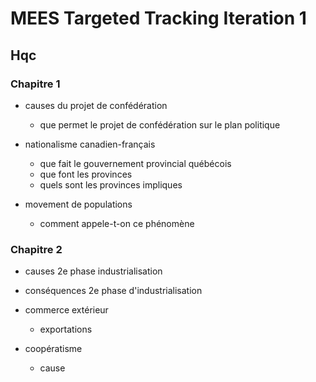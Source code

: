 # MEES Targeted Tracking Iteration 1

## Hqc

### Chapitre 1

- causes du projet de confédération
    - que permet le projet de confédération sur le plan politique

- nationalisme canadien-français
    - que fait le gouvernement provincial québécois
    - que font les provinces
    - quels sont les provinces impliques

- movement de populations
    - comment appele-t-on ce phénomène


### Chapitre 2

- causes 2e phase industrialisation

- conséquences 2e phase d'industrialisation

- commerce extérieur
    - exportations

- coopératisme
    - cause